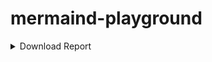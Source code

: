 # mermaind-playground


<details>
    <summary>Download Report</summary>
    
```mermaid
    flowchart TB
    User --> Downloader_Queue

```

</details>


